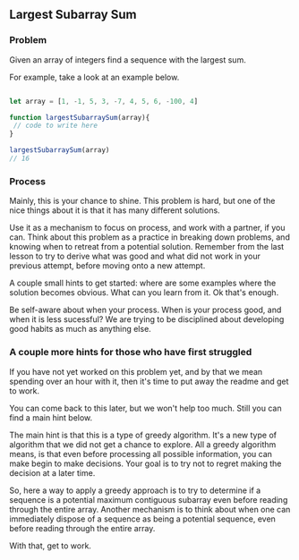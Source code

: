 ## Largest Subarray Sum


### Problem

Given an array of integers find a sequence with the largest sum. 

For example, take a look at an example below.

```javascript  

let array = [1, -1, 5, 3, -7, 4, 5, 6, -100, 4]

function largestSubarraySum(array){
 // code to write here
}

largestSubarraySum(array)
// 16
```

### Process

Mainly, this is your chance to shine.  This problem is hard, but one of the nice things about it is that it has many different solutions.  

Use it as a mechanism to focus on process, and work with a partner, if you can.  Think about this problem as a practice in breaking down problems, and knowing when to retreat from a potential solution.  Remember from the last lesson to try to derive what was good and what did not work in your previous attempt, before moving onto a new attempt.

A couple small hints to get started: where are some examples where the solution becomes obvious.  What can you learn from it.  Ok that's enough.  

Be self-aware about when your process.  When is your process good, and when it is less sucessful?  We are trying to be disciplined about developing good habits as much as anything else. 

### A couple more hints for those who have first struggled

If you have not yet worked on this problem yet, and by that we mean spending over an hour with it, then it's time to put away the readme and get to work.  

You can come back to this later, but we won't help too much.  Still you can find a main hint below.

The main hint is that this is a type of greedy algorithm.  It's a new type of algorithm that we did not get a chance to explore.  All a greedy algorithm means, is that even before processing all possible information, you can make begin to make decisions.  Your goal is to try not to regret making the decision at a later time.  

So, here a way to apply a greedy approach is to try to determine if a sequence is a potential maximum contiguous subarray even before reading through the entire array.  Another mechanism is to think about when one can immediately dispose of a sequence as being a potential sequence, even before reading through the entire array.

With that, get to work.


	
